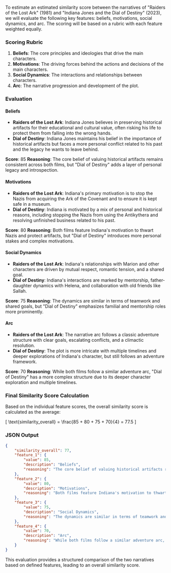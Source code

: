 To estimate an estimated similarity score between the narratives of "Raiders of the Lost Ark" (1981) and "Indiana Jones and the Dial of Destiny" (2023), we will evaluate the following key features: beliefs, motivations, social dynamics, and arc. The scoring will be based on a rubric with each feature weighted equally.

### Scoring Rubric
1. **Beliefs**: The core principles and ideologies that drive the main characters.
2. **Motivations**: The driving forces behind the actions and decisions of the main characters.
3. **Social Dynamics**: The interactions and relationships between characters.
4. **Arc**: The narrative progression and development of the plot.

### Evaluation
#### Beliefs
- **Raiders of the Lost Ark**: Indiana Jones believes in preserving historical artifacts for their educational and cultural value, often risking his life to protect them from falling into the wrong hands.
- **Dial of Destiny**: Indiana Jones maintains his belief in the importance of historical artifacts but faces a more personal conflict related to his past and the legacy he wants to leave behind.

**Score**: 85
**Reasoning**: The core belief of valuing historical artifacts remains consistent across both films, but "Dial of Destiny" adds a layer of personal legacy and introspection.

#### Motivations
- **Raiders of the Lost Ark**: Indiana's primary motivation is to stop the Nazis from acquiring the Ark of the Covenant and to ensure it is kept safe in a museum.
- **Dial of Destiny**: Indiana is motivated by a mix of personal and historical reasons, including stopping the Nazis from using the Antikythera and resolving unfinished business related to his past.

**Score**: 80
**Reasoning**: Both films feature Indiana's motivation to thwart Nazis and protect artifacts, but "Dial of Destiny" introduces more personal stakes and complex motivations.

#### Social Dynamics
- **Raiders of the Lost Ark**: Indiana's relationships with Marion and other characters are driven by mutual respect, romantic tension, and a shared goal.
- **Dial of Destiny**: Indiana's interactions are marked by mentorship, father-daughter dynamics with Helena, and collaboration with old friends like Sallah.

**Score**: 75
**Reasoning**: The dynamics are similar in terms of teamwork and shared goals, but "Dial of Destiny" emphasizes familial and mentorship roles more prominently.

#### Arc
- **Raiders of the Lost Ark**: The narrative arc follows a classic adventure structure with clear goals, escalating conflicts, and a climactic resolution.
- **Dial of Destiny**: The plot is more intricate with multiple timelines and deeper explorations of Indiana's character, but still follows an adventure framework.

**Score**: 70
**Reasoning**: While both films follow a similar adventure arc, "Dial of Destiny" has a more complex structure due to its deeper character exploration and multiple timelines.

### Final Similarity Score Calculation
Based on the individual feature scores, the overall similarity score is calculated as the average:

\[ \text{similarity\_overall} = \frac{85 + 80 + 75 + 70}{4} = 77.5 \]

### JSON Output
```json
{
    "similarity_overall": 77,
    "feature_1": {
        "value": 85,
        "description": "Beliefs",
        "reasoning": "The core belief of valuing historical artifacts remains consistent across both films, but 'Dial of Destiny' adds a layer of personal legacy and introspection."
    },
    "feature_2": {
        "value": 80,
        "description": "Motivations",
        "reasoning": "Both films feature Indiana's motivation to thwart Nazis and protect artifacts, but 'Dial of Destiny' introduces more personal stakes and complex motivations."
    },
    "feature_3": {
        "value": 75,
        "description": "Social Dynamics",
        "reasoning": "The dynamics are similar in terms of teamwork and shared goals, but 'Dial of Destiny' emphasizes familial and mentorship roles more prominently."
    },
    "feature_4": {
        "value": 70,
        "description": "Arc",
        "reasoning": "While both films follow a similar adventure arc, 'Dial of Destiny' has a more complex structure due to its deeper character exploration and multiple timelines."
    }
}
```

This evaluation provides a structured comparison of the two narratives based on defined features, leading to an overall similarity score.
